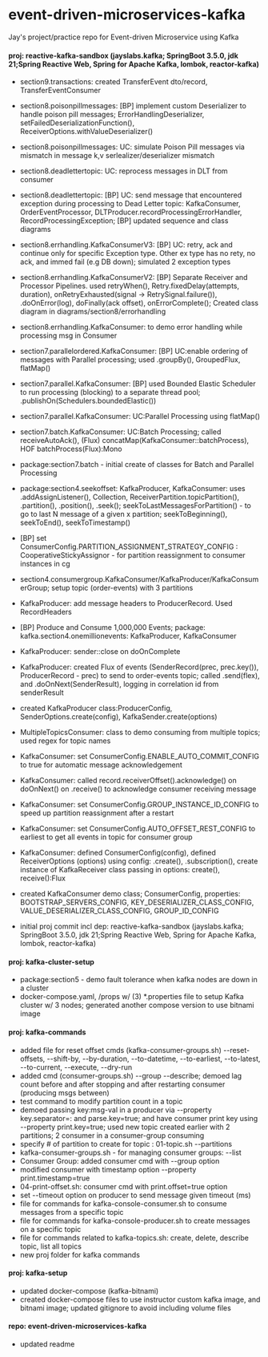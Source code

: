 # event-driven-microservices-kafka
Jay's project/practice repo for Event-driven Microservice using Kafka


#### proj: reactive-kafka-sandbox (jayslabs.kafka; SpringBoot 3.5.0, jdk 21;Spring Reactive Web, Spring for Apache Kafka, lombok, reactor-kafka)
- section9.transactions: created TransferEvent dto/record, TransferEventConsumer

- section8.poisonpillmessages: [BP] implement custom Deserializer to handle poison pill messages; ErrorHandlingDeserializer<T>, setFailedDeserializationFunction(), ReceiverOptions.withValueDeserializer()
- section8.poisonpillmessages: UC: simulate Poison Pill messages via mismatch in message k,v serlealizer/deserializer mismatch
- section8.deadlettertopic: UC: reprocess messages in DLT from consumer
- section8.deadlettertopic: [BP] UC: send message that encountered exception during processing to Dead Letter topic: KafkaConsumer, OrderEventProcessor, DLTProducer.recordProcessingErrorHandler, RecordProcessingException; [BP] updated sequence and class diagrams
- section8.errhandling.KafkaConsumerV3: [BP] UC: retry, ack and continue only for specific Exception type. Other ex type has no rety, no ack, and immed fail (e.g DB down); simulated 2 exception types
- section8.errhandling.KafkaConsumerV2: [BP] Separate Receiver and Processor Pipelines. used retryWhen(), Retry.fixedDelay(attempts, duration), 
onRetryExhausted(signal -> RetrySignal.failure()), .doOnError(log), doFinally(ack offset), onErrorComplete();
Created class diagram in diagrams/section8/errorhandling
- section8.errhandling.KafkaConsumer: to demo error handling while processing msg in Consumer

- section7.parallelordered.KafkaConsumer: [BP] UC:enable ordering of messages with Parallel processing; used .groupBy(), GroupedFlux, flatMap() 
- section7.parallel.KafkaConsumer: [BP] used Bounded Elastic Scheduler to run processing (blocking) to a separate thread pool; .publishOn(Schedulers.boundedElastic())
- section7.parallel.KafkaConsumer: UC:Parallel Processing using flatMap()
- section7.batch.KafkaConsumer: UC:Batch Processing; called receiveAutoAck(), (Flux) concatMap(KafkaConsumer::batchProcess), HOF batchProcess(Flux<ConsumerRecord>):Mono<Void>
- package:section7.batch - initial create of classes for Batch and Parallel Processing
- package:section4.seekoffset: KafkaProducer, KafkaConsumer: uses .addAssignListener(), Collection<ReceiverPartition>, ReceiverPartition.topicPartition(), .partition(), .position(), .seek();
seekToLastMessagesForPartition()  - to go to last N message of a given x partition; seekToBeginning(), seekToEnd(), seekToTimestamp() 

- [BP] set ConsumerConfig.PARTITION_ASSIGNMENT_STRATEGY_CONFIG : CooperativeStickyAssignor - for partition reassignment to consumer instances in cg
- section4.consumergroup.KafkaConsumer/KafkaProducer/KafkaConsumerGroup; setup topic (order-events) with 3 partitions
- KafkaProducer: add message headers to ProducerRecord. Used RecordHeaders
- [BP] Produce and Consume 1,000,000 Events; package: kafka.section4.onemillionevents: KafkaProducer, KafkaConsumer
- KafkaProducer: sender::close on doOnComplete
- KafkaProducer: created Flux of events (SenderRecord(prec, prec.key()), ProducerRecord - prec) to send to order-events topic;
called .send(flex), and .doOnNext(SenderResult), logging in correlation id from senderResult
- created KafkaProducer class:ProducerConfig, SenderOptions.create(config), KafkaSender.create(options)
- MultipleTopicsConsumer: class to demo consuming from multiple topics; used regex for topic names
- KafkaConsumer: set ConsumerConfig.ENABLE_AUTO_COMMIT_CONFIG to true for automatic message acknowledgement
- KafkaConsumer: called record.receiverOffset().acknowledge() on doOnNext() on .receive() to acknowledge consumer receiving message
- KafkaConsumer: set ConsumerConfig.GROUP_INSTANCE_ID_CONFIG to speed up partition reassignment after a restart
- KafkaConsumer: set ConsumerConfig.AUTO_OFFSET_REST_CONFIG to earliest to get all events in topic for consumer group
- KafkaConsumer: defined ConsumerConfig(config), defined ReceiverOptions (options) using config: .create(), .subscription(<topics>), create instance of KafkaReceiver class passing in options: create(), receive():Flux<ReceiverRecord>
- created KafkaConsumer demo class; ConsumerConfig,  properties: BOOTSTRAP_SERVERS_CONFIG, KEY_DESERIALIZER_CLASS_CONFIG, VALUE_DESERIALIZER_CLASS_CONFIG, GROUP_ID_CONFIG
- initial proj commit incl dep: reactive-kafka-sandbox (jayslabs.kafka; SpringBoot 3.5.0, jdk 21;Spring Reactive Web, Spring for Apache Kafka, lombok, reactor-kafka)

#### proj: kafka-cluster-setup
- package:section5 - demo fault tolerance when kafka nodes are down in a cluster 
- docker-compose.yaml, /props w/ (3) *.properties file to setup Kafka cluster w/ 3 nodes; generated another compose version to use bitnami image

#### proj: kafka-commands
- added file for reset offset cmds (kafka-consumer-groups.sh) --reset-offsets, --shift-by, --by-duration, 
--to-datetime, --to-earliest, --to-latest, --to-current, --execute, --dry-run
- added cmd (consumer-groups.sh) --group --describe; demoed lag count before and after stopping and after restarting consumer (producing msgs between)
- test command to modify partition count in a topic
- demoed passing key:msg-val in a producer via --property key.separator=: and parse.key=true;
and have consumer print key using --property print.key=true; used new topic created earlier with 
2 partitions; 2 consumer in a consumer-group consuming
- specify # of partition to create for topic : 01-topic.sh --partitions
- kafka-consumer-groups.sh - for managing consumer groups: --list
- Consumer Group: added consumer cmd with --group option
- modified consumer with timestamp option --property print.timestamp=true
- 04-print-offset.sh: consumer cmd with print.offset=true option
- set --timeout option on producer to send message given timeout (ms)
- file for commands for kafka-console-consumer.sh to consume messages from a specific topic
- file for commands for kafka-console-producer.sh to create messages on a specific topic
- file for commands related to kafka-topics.sh: create, delete, describe topic, list all topics
- new proj folder for kafka commands

#### proj: kafka-setup
- updated docker-compose (kafka-bitnami)
- created docker-compose files to use instructor custom kafka image, and bitnami image; updated gitignore to avoid including volume files

#### repo: event-driven-microservices-kafka
- updated readme